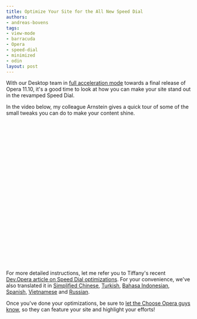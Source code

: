 ```yaml
---
title: Optimize Your Site for the All New Speed Dial
authors:
- andreas-bovens
tags:
- view-mode
- barracuda
- Opera
- speed-dial
- minimized
- odin
layout: post
---
```

<p>With our Desktop team in <a href="http://my.opera.com/desktopteam/blog/">full acceleration mode</a> towards a final release of Opera 11.10, it&#39;s a good time to look at how you can make your site stand out in the revamped Speed Dial.</p>
<p>In the video below, my colleague Arnstein gives a quick tour of some of the small tweaks you can do to make your content shine.</p>
<object width="640" height="390"><param name="movie" value="http://www.youtube.com/v/GeHYPLS-K2I?fs=1&amp;amp;hl=en_US" />
<param name="allowFullScreen" value="true" />
<param name="allowscriptaccess" value="never" />
<embed src="http://www.youtube.com/v/GeHYPLS-K2I?fs=1&amp;amp;hl=en_US" type="application/x-shockwave-flash" allowfullscreen="true" width="640" height="390" allowscriptaccess="never" /></object>
<p>For more detailed instructions, let me refer you to Tiffany&#39;s recent <a href="http://dev.opera.com/articles/view/opera-speed-dial-enhancements/">Dev.Opera article on Speed Dial optimizations</a>. For your convenience, we&#39;ve also translated it in <a href="http://dev.opera.com/articles/view/opera-speed-dial-enhancements-zh-cn/">Simplified Chinese</a>, <a href="http://dev.opera.com/articles/view/opera-speed-dial-enhancements-tr/">Turkish</a>, <a href="http://dev.opera.com/articles/view/opera-speed-dial-enhancements-id/">Bahasa Indonesian</a>, <a href="http://dev.opera.com/articles/view/opera-speed-dial-enhancements-es/">Spanish</a>, <a href="http://dev.opera.com/articles/view/opera-speed-dial-enhancements-vi/">Vietnamese</a> and <a href="http://dev.opera.com/articles/view/opera-speed-dial-enhancements-ru/">Russian</a>.</p>
<p>Once you&#39;ve done your optimizations, be sure to <a href="http://my.opera.com/chooseopera/blog/2011/04/08/get-your-site-featured-by-opera">let the Choose Opera guys know</a>, so they can feature your site and highlight your efforts!</p>

